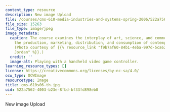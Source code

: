 ```yaml
---
content_type: resource
description: New image Upload
file: /courses/cms-610-media-industries-and-systems-spring-2006/522a75624003b23e8fbdbf33fd898eb0_cms-610s06-th.jpg
file_size: 15263
file_type: image/jpeg
image_metadata:
  caption: The course examines the interplay of art, science, and commerce shaping
    the production, marketing, distribution, and consumption of contemporary media.
    (Photo courtesy of {{% resource_link "f9b7af60-84b1-4eba-997d-5ca626a40279" "Jon
    Jordan" %}}.)
  credit: ''
  image-alt: Playing with a handheld video game controller.
learning_resource_types: []
license: https://creativecommons.org/licenses/by-nc-sa/4.0/
ocw_type: OCWImage
resourcetype: Image
title: cms-610s06-th.jpg
uid: 522a7562-4003-b23e-8fbd-bf33fd898eb0
---
```

New image Upload